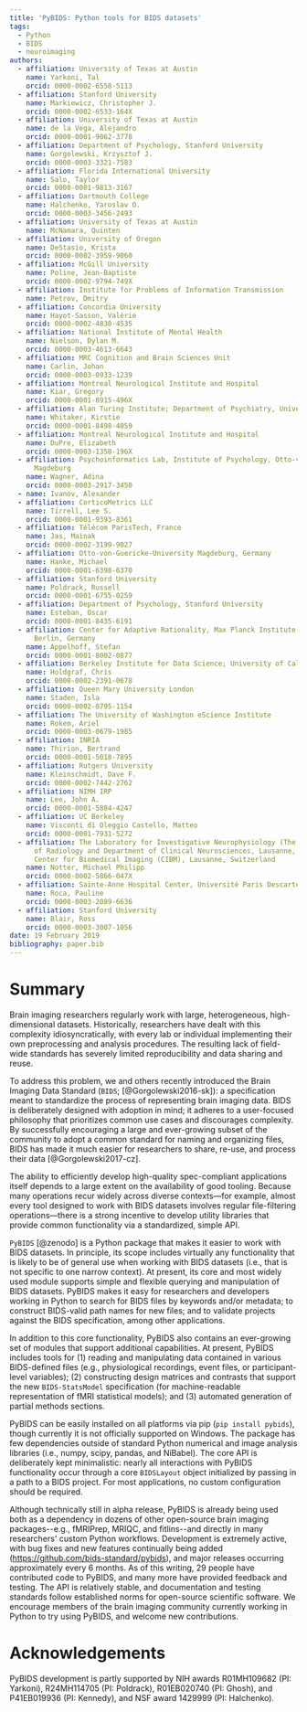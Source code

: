 ```yaml
---
title: 'PyBIDS: Python tools for BIDS datasets'
tags:
  - Python
  - BIDS
  - neuroimaging
authors:
  - affiliation: University of Texas at Austin
    name: Yarkoni, Tal
    orcid: 0000-0002-6558-5113
  - affiliation: Stanford University
    name: Markiewicz, Christopher J.
    orcid: 0000-0002-6533-164X
  - affiliation: University of Texas at Austin
    name: de la Vega, Alejandro
    orcid: 0000-0001-9062-3778
  - affiliation: Department of Psychology, Stanford University
    name: Gorgolewski, Krzysztof J.
    orcid: 0000-0003-3321-7583
  - affiliation: Florida International University
    name: Salo, Taylor
    orcid: 0000-0001-9813-3167
  - affiliation: Dartmouth College
    name: Halchenko, Yaroslav O.
    orcid: 0000-0003-3456-2493
  - affiliation: University of Texas at Austin
    name: McNamara, Quinten
  - affiliation: University of Oregon
    name: DeStasio, Krista
    orcid: 0000-0002-3959-9060
  - affiliation: McGill University
    name: Poline, Jean-Baptiste
    orcid: 0000-0002-9794-749X
  - affiliation: Institute for Problems of Information Transmission
    name: Petrov, Dmitry
  - affiliation: Concordia University
    name: Hayot-Sasson, Valérie
    orcid: 0000-0002-4830-4535
  - affiliation: National Institute of Mental Health
    name: Nielson, Dylan M.
    orcid: 0000-0003-4613-6643
  - affiliation: MRC Cognition and Brain Sciences Unit
    name: Carlin, Johan
    orcid: 0000-0003-0933-1239
  - affiliation: Montreal Neurological Institute and Hospital
    name: Kiar, Gregory
    orcid: 0000-0001-8915-496X
  - affiliation: Alan Turing Institute; Department of Psychiatry, University of Cambridge
    name: Whitaker, Kirstie
    orcid: 0000-0001-8498-4059
  - affiliation: Montreal Neurological Institute and Hospital
    name: DuPre, Elizabeth
    orcid: 0000-0003-1358-196X
  - affiliation: Psychoinformatics Lab, Institute of Psychology, Otto-von-Guericke University
      Magdeburg
    name: Wagner, Adina
    orcid: 0000-0003-2917-3450
  - name: Ivanov, Alexander
  - affiliation: CorticoMetrics LLC
    name: Tirrell, Lee S.
    orcid: 0000-0001-9393-8361
  - affiliation: Télécom ParisTech, France
    name: Jas, Mainak
    orcid: 0000-0002-3199-9027
  - affiliation: Otto-von-Guericke-University Magdeburg, Germany
    name: Hanke, Michael
    orcid: 0000-0001-6398-6370
  - affiliation: Stanford University
    name: Poldrack, Russell
    orcid: 0000-0001-6755-0259
  - affiliation: Department of Psychology, Stanford University
    name: Esteban, Oscar
    orcid: 0000-0001-8435-6191
  - affiliation: Center for Adaptive Rationality, Max Planck Institute for Human Development,
      Berlin, Germany
    name: Appelhoff, Stefan
    orcid: 0000-0001-8002-0877
  - affiliation: Berkeley Institute for Data Science; University of California at Berkeley
    name: Holdgraf, Chris
    orcid: 0000-0002-2391-0678
  - affiliation: Queen Mary University London
    name: Staden, Isla
    orcid: 0000-0002-0795-1154
  - affiliation: The University of Washington eScience Institute
    name: Rokem, Ariel
    orcid: 0000-0003-0679-1985
  - affiliation: INRIA
    name: Thirion, Bertrand
    orcid: 0000-0001-5018-7895
  - affiliation: Rutgers University
    name: Kleinschmidt, Dave F.
    orcid: 0000-0002-7442-2762
  - affiliation: NIMH IRP
    name: Lee, John A.
    orcid: 0000-0001-5884-4247
  - affiliation: UC Berkeley
    name: Visconti di Oleggio Castello, Matteo
    orcid: 0000-0001-7931-5272
  - affiliation: The Laboratory for Investigative Neurophysiology (The LINE), Department
      of Radiology and Department of Clinical Neurosciences, Lausanne, Switzerland;
      Center for Biomedical Imaging (CIBM), Lausanne, Switzerland
    name: Notter, Michael Philipp
    orcid: 0000-0002-5866-047X
  - affiliation: Sainte-Anne Hospital Center, Université Paris Descartes
    name: Roca, Pauline
    orcid: 0000-0003-2089-6636
  - affiliation: Stanford University
    name: Blair, Ross
    orcid: 0000-0003-3007-1056
date: 19 February 2019
bibliography: paper.bib
---
```


# Summary
Brain imaging researchers regularly work with large, heterogeneous,
high-dimensional datasets. Historically, researchers have dealt with this
complexity idiosyncratically, with every lab or individual implementing their
own preprocessing and analysis procedures. The resulting lack of field-wide
standards has severely limited reproducibility and data sharing and reuse.

To address this problem, we and others recently introduced the Brain Imaging
Data Standard (``BIDS``; [@Gorgolewski2016-sk]): a specification meant to
standardize the process of representing brain imaging data. BIDS is
deliberately designed with adoption in mind; it adheres to a user-focused
philosophy that prioritizes common use cases and discourages complexity. By
successfully encouraging a large and ever-growing subset of the community to
adopt a common standard for naming and organizing files, BIDS has made it much
easier for researchers to share, re-use, and process their data
[@Gorgolewski2017-cz].

The ability to efficiently develop high-quality spec-compliant applications
itself depends to a large extent on the availability of good tooling.
Because many operations recur widely across diverse contexts—for example,
almost every tool designed to work with BIDS datasets involves regular
file-filtering operations—there is a strong incentive to develop utility
libraries that provide common functionality via a standardized, simple API.

``PyBIDS`` [@zenodo] is a Python package that makes it easier to work with BIDS
datasets. In principle, its scope includes virtually any functionality that is
likely to be of general use when working with BIDS datasets (i.e., that is not
specific to one narrow context). At present, its core and most widely used
module supports simple and flexible querying and manipulation of BIDS datasets.
PyBIDS makes it easy for researchers and developers working in Python to search
for BIDS files by keywords and/or metadata; to construct BIDS-valid path names
for new files; and to validate projects against the BIDS specification, among
other applications.

In addition to this core functionality, PyBIDS also contains an ever-growing
set of modules that support additional capabilities. At present, PyBIDS
includes tools for (1) reading and manipulating data contained in various
BIDS-defined files (e.g., physiological recordings, event files, or
participant-level variables); (2) constructing design matrices and contrasts
that support the new ``BIDS-StatsModel`` specification (for machine-readable
representation of fMRI statistical models); and (3) automated generation of
partial methods sections.

PyBIDS can be easily installed on all platforms via pip (``pip install
pybids``), though currently it is not officially supported on Windows. The
package has few dependencies outside of standard Python numerical and image
analysis libraries (i.e., numpy, scipy, pandas, and NiBabel). The core API
is deliberately kept minimalistic: nearly all interactions with PyBIDS
functionality occur through a core ``BIDSLayout`` object initialized by passing
in a path to a BIDS project. For most applications, no custom configuration
should be required.

Although technically still in alpha release, PyBIDS is already being used both
as a dependency in dozens of other open-source brain imaging packages--e.g.,
fMRIPrep, MRIQC, and fitlins--and directly in many researchers' custom Python
workflows. Development is extremely active, with bug fixes and new features
continually being added (https://github.com/bids-standard/pybids), and major
releases occurring approximately every 6 months. As of this writing, 29 people
have contributed code to PyBIDS, and many more have provided feedback and
testing. The API is relatively stable, and documentation and testing standards
follow established norms for open-source scientific software. We encourage
members of the brain imaging community currently working in Python to try using
PyBIDS, and welcome new contributions.

# Acknowledgements
PyBIDS development is partly supported by NIH awards R01MH109682 (PI: Yarkoni),
R24MH114705 (PI: Poldrack), R01EB020740 (PI: Ghosh), and P41EB019936 (PI:
Kennedy), and NSF award 1429999 (PI: Halchenko).